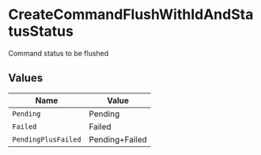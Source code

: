 # CreateCommandFlushWithIdAndStatusStatus

Command status to be flushed


## Values

| Name                | Value               |
| ------------------- | ------------------- |
| `Pending`           | Pending             |
| `Failed`            | Failed              |
| `PendingPlusFailed` | Pending+Failed      |
